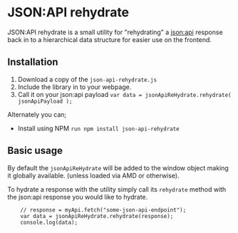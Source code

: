 # JSON:API rehydrate

JSON:API rehydrate is a small utility for "rehydrating" a [json:api](http://jsonapi.org/) response back in to a hierarchical data structure for easier use on the frontend.

## Installation

 1. Download a copy of the `json-api-rehydrate.js`
 2. Include the library in to your webpage.
 3. Call it on your json:api payload `var data = jsonApiReHydrate.rehydrate( jsonApiPayload );`

Alternately you can;

* Install using NPM `run npm install json-api-rehydrate`

## Basic usage

By default the `jsonApiReHydrate` will be added to the window object making it globally available. (unless loaded via AMD or otherwise).

To hydrate a response with the utility simply call its `rehydrate` method with the json:api response you would like to hydrate.

```
	// response = myApi.fetch("some-json-api-endpoint");
	var data = jsonApiReHydrate.rehydrate(response);
	console.log(data);
```